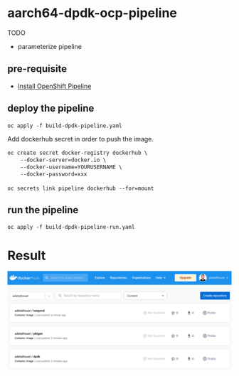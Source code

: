# aarch64-dpdk-ocp-pipeline

TODO
- parameterize pipeline

## pre-requisite

- [Install OpenShift Pipeline](https://docs.openshift.com/container-platform/4.11/cicd/pipelines/installing-pipelines.html)

## deploy the pipeline

```
oc apply -f build-dpdk-pipeline.yaml
```

Add dockerhub secret in order to push the image.

```
oc create secret docker-registry dockerhub \ 
    --docker-server=docker.io \
    --docker-username=YOURUSERNAME \ 
    --docker-password=xxx

oc secrets link pipeline dockerhub --for=mount
```

## run the pipeline

```
oc apply -f build-dpdk-pipeline-run.yaml
```

# Result

![](assets/results.png)